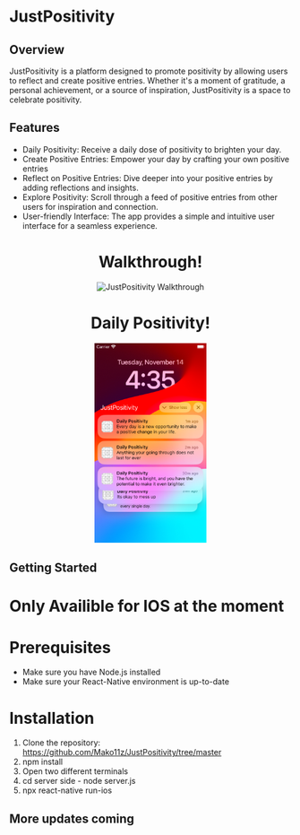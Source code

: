 # JustPositivity

## Overview

  JustPositivity is a platform designed to promote positivity by allowing users to reflect and create positive entries. Whether it's a moment of gratitude, a personal achievement, or a source of inspiration, JustPositivity is a space to celebrate positivity.

## Features

- Daily Positivity: Receive a daily dose of positivity to brighten your day.
- Create Positive Entries: Empower your day by crafting your own positive entries
- Reflect on Positive Entries: Dive deeper into your positive entries by adding reflections and insights.
- Explore Positivity: Scroll through a feed of positive entries from other users for inspiration and connection.
- User-friendly Interface: The app provides a simple and intuitive user interface for a seamless experience.


<div align="center">
  <h1>Walkthrough!</h1>
  <img src="https://github.com/Mako11z/JustPositivity/blob/master/JustPositivityW.gif" alt="JustPositivity Walkthrough" style="width: 100px; height: auto;>
</div>

<div align="center">
  <h1>Daily Positivity!</h1>
  <img src=Images/Notifications.png style="width: 200px; height: auto;">
</div>




## Getting Started

# Only Availible for IOS at the moment

# Prerequisites

- Make sure you have Node.js installed
- Make sure your React-Native environment is up-to-date

# Installation

1. Clone the repository: https://github.com/Mako11z/JustPositivity/tree/master
2. npm install
3. Open two different terminals
4. cd server side - node server.js
5. npx react-native run-ios

## More updates coming
